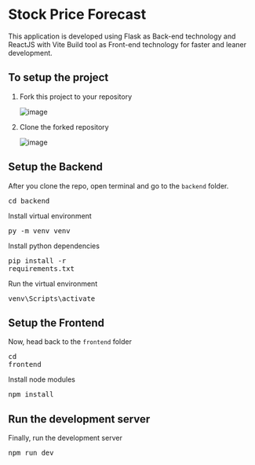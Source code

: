 # Stock Price Forecast
This application is developed using Flask as Back-end technology and ReactJS with Vite Build tool as Front-end technology for faster and leaner development.

## To setup the project

1. Fork this project to your repository

    ![image](https://user-images.githubusercontent.com/70053674/208312967-9c4ae52a-b306-41d4-9381-bb5117c27e2a.png)

2. Clone the forked repository

    ![image](https://user-images.githubusercontent.com/70053674/208313053-7f54d1bc-6050-4d12-8ef6-81114d03b293.png)

## Setup the Backend
After you clone the repo, open terminal and go to the `backend` folder.
    <pre>cd backend</pre>

Install virtual environment
    <pre>py -m venv venv</pre>
    
Install python dependencies
    <pre>pip install -r requirements.txt</pre>

Run the virtual environment
    <pre>venv\Scripts\activate</pre>

## Setup the Frontend
Now, head back to the `frontend` folder
    <pre>cd frontend</pre>
    
Install node modules
    <pre>npm install</pre>

## Run the development server
Finally, run the development server
    <pre>npm run dev</pre>
